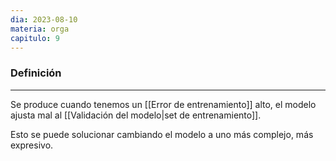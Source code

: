 ```yaml
---
dia: 2023-08-10
materia: orga
capitulo: 9
---
```

### Definición
---
Se produce cuando tenemos un [[Error de entrenamiento]] alto, el modelo ajusta mal al [[Validación del modelo|set de entrenamiento]].

Esto se puede solucionar cambiando el modelo a uno más complejo, más expresivo.